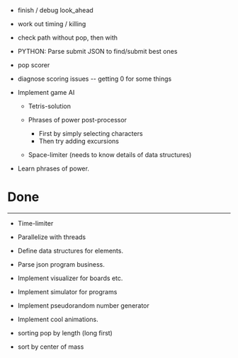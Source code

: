 - finish / debug look_ahead

- work out timing / killing

- check path without pop, then with

- PYTHON: Parse submit JSON to find/submit best ones

- pop scorer

- diagnose scoring issues -- getting 0 for some things








- Implement game AI

    * Tetris-solution
    * Phrases of power post-processor

        - First by simply selecting characters
        - Then try adding excursions

    * Space-limiter (needs to know details of data structures)

- Learn phrases of power.

# Done
---
- Time-limiter

- Parallelize with threads

- Define data structures for elements.

- Parse json program business.

- Implement visualizer for boards etc.

- Implement simulator for programs

- Implement pseudorandom number generator

- Implement cool animations.

- sorting pop by length (long first)

- sort by center of mass

